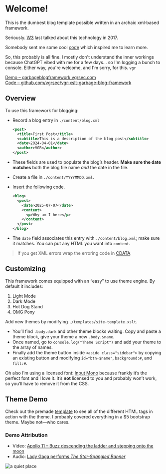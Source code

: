# Welcome!

This is the dumbest blog template possible written in an archaic xml‑based framework.

Seriously. [W3](https://www.w3.org/Style/XSL/) last talked about this technology in 2017.

Somebody sent me some cool [code](https://github.com/pacocoursey/xslt) which inspired me to learn more. 

So, this probably is all fine. I mostly don't understand the inner workings because ChatGPT vibed with me for a few days... so I'm logging a bunch to console. Either way, you're welcome, and I'm sorry, for this. `vgr`

[Demo – garbageblogframework.vgrsec.com](https://garbageblogframework.vgrsec.com)  
[Code – github.com/vgrsec/vgr-xslt-garbage-blog-framework](https://github.com/vgrsec/vgr-xslt-garbage-blog-framework)

## Overview

To use this framework for blogging:

- Record a blog entry in `./content/blog.xml`

  ```xml
  <post>
    <title>First Post</title>
    <subtitle>This is a description of the blog post</subtitle>
    <date>2024-04-01</date>
    <author>VGR</author>
  </post>
  ```

- These fields are used to populate the blog’s header. **Make sure the date matches** both the blog file name *and* the date in the file.

- Create a file in `./content/YYYYMMDD.xml`.

- Insert the following code.

  ```xml
  <blog>
    <post>
      <date>2025-07-07</date>
      <content>
        <p>Why am I here</p>
      </content>
    </post>
  </blog>
  ```

- The `date` field associates this entry with `./content/blog.xml`; make sure it matches. You can put any HTML you want into `content`.

> If you get XML errors wrap the erroring code in [CDATA](https://www.tutorialspoint.com/xml/xml_cdata_sections.htm).

## Customizing

This framework comes equipped with an “easy” to use theme engine. By default it includes:

1. Light Mode
2. Dark Mode
3. Hot Dog Stand
4. OMG Pony

Add new themes by modifying `./templates/site-template.xslt`.

- You’ll find `.body.dark` and other theme blocks waiting. Copy and paste a theme block, give your theme a new `.body.$name`.
- Once named, go to `console.log("Theme Script")` and add your theme to the array of names.
- Finally add the theme button inside `<aside class="sidebar">` by copying an existing button and modifying `id="btn-$name"`, `background:#`, and `fill:#`.

Oh also I'm using a licensed font: [Input Mono](https://input.djr.com/) because frankly it’s the perfect font and I love it. It’s **not** licensed to you and probably won’t work, so you’ll have to remove it from the CSS.

## Theme Demo

Check out the premade [template](./template.xml) to see all of the different HTML tags in action with the theme. I probably covered everything in a $5 bootstrap theme. Maybe not—who cares.

### Demo Attribution

- Video: [Apollo 11 – Buzz descending the ladder and stepping onto the moon](https://commons.wikimedia.org/wiki/File:Apollo_11._Television_clip_of_Buzz_descending_the_ladder_and_stepping_onto_the_moon,_1094228.ogv)
- Audio: [Lady Gaga performs *The Star‑Spangled Banner*](https://commons.wikimedia.org/wiki/File:Lady_Gaga_performs_The_Star-Spangled_Banner_audio.ogg)

![a quiet place](../assets/pages/home/home.png)